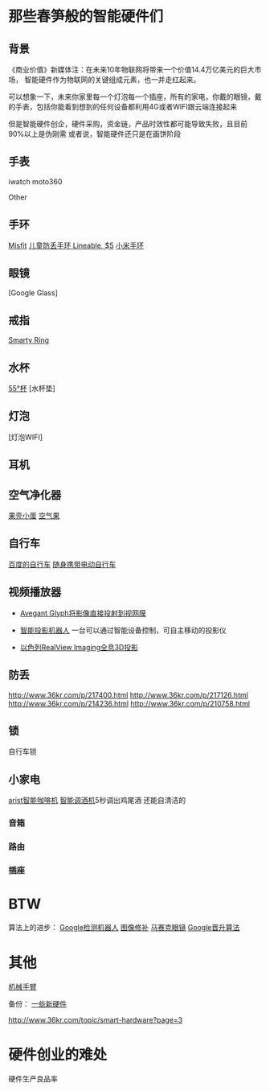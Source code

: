 # 那些春笋般的智能硬件们


## 背景
《商业价值》新媒体注：在未来10年物联网将带来一个价值14.4万亿美元的巨大市场，
智能硬件作为物联网的关键组成元素，也一并走红起来。

可以想象一下，未来你家里每一个灯泡每一个插座，所有的家电，你戴的眼镜，戴的手表，包括你能看到想到的任何设备都利用4G或者WIFI跟云端连接起来

但是智能硬件创企，硬件采购，资金链，产品时效性都可能导致失败，且目前90%以上是伪刚需
或者说，智能硬件还只是在画饼阶段


## 手表
iwatch
moto360

Other

## 手环
[Misfit](http://www.36kr.com/p/215428.html)
[儿童防丢手环 Lineable, $5](http://www.36kr.com/p/216060.html)
[小米手环]()

## 眼镜
[Google Glass]

## 戒指
[Smarty Ring](http://www.36kr.com/p/217244.html)

## 水杯

[55°杯](http://www.36kr.com/p/217488.html)
[水杯垫]

## 灯泡
[灯泡WIFI]
[](http://www.36kr.com/p/217421.html)

## 耳机

## 空气净化器
[果壳小蛋](http://www.36kr.com/p/217233.html)
[空气果](http://www.36kr.com/p/213563.html)

## 自行车
[百度的自行车](http://www.36kr.com/p/217239.html)
[随身携带电动自行车](http://next.36kr.com/posts/3506)

## 视频播放器
* [Avegant Glyph将影像直接投射到视网膜](http://www.36kr.com/p/216471.html)

* [智能投影机器人](http://www.36kr.com/p/216239.html)
一台可以通过智能设备控制，可自主移动的投影仪

* [以色列RealView Imaging全息3D投影](http://www.36kr.com/p/217310.html)

## 防丢
http://www.36kr.com/p/217400.html
http://www.36kr.com/p/217126.html
http://www.36kr.com/p/214236.html
http://www.36kr.com/p/210758.html

## 锁
自行车锁


## 小家电
[arist智能咖啡机](http://www.36kr.com/p/216860.html)
[智能调酒机](http://www.36kr.com/p/217692.html)5秒调出鸡尾酒 还能自清洁的

### 音箱
### 路由
### 插座




# BTW
算法上的进步：
[Google检测机器人](http://www.36kr.com/p/217530.html)
[图像修补](http://www.36kr.com/p/217539.html)
[马赛克眼镜](http://www.36kr.com/p/219000.html)
[Google晋升算法](http://www.36kr.com/p/217242.html)

# 其他
[机械手臂](http://www.36kr.com/p/207549.html)


备份：
[一些新硬件](http://www.36kr.com/p/217248.html)

http://www.36kr.com/topic/smart-hardware?page=3


# 硬件创业的难处

硬件生产良品率